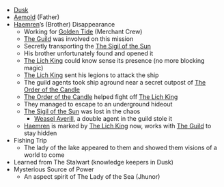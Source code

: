 - [Dusk](Components/Dusk.md)
- [Aemold](Components/Aemold.md) (Father)
- [Haemren](Components/Haemren.md)’s (Brother) Disappearance
	- Working for [Golden Tide](Components/Golden%20Tide.md) (Merchant Crew)
	- [The Guild](Components/The%20Guild.md) was involved on this mission
	- Secretly transporting the [The Sigil of the Sun](Components/The%20Sigil%20of%20the%20Sun.md)
	- His brother unfortunately found and opened it
	- [The Lich King](Components/The%20Lich%20King.md) could know sense its presence (no more blocking magic)
	- [The Lich King](Components/The%20Lich%20King.md) sent his legions to attack the ship
	- The guild agents took ship aground near a secret outpost of [The Order of the Candle](Components/The%20Order%20of%20the%20Candle.md)
	- [The Order of the Candle](Components/The%20Order%20of%20the%20Candle.md) helped fight off [The Lich King](Components/The%20Lich%20King.md)
	- They managed to escape to an underground hideout
	- [The Sigil of the Sun](Components/The%20Sigil%20of%20the%20Sun.md) was lost in the chaos
		- [Weasel Averill](Components/Weasel%20Averill.md), a double agent in the guild stole it
	- [Haemren](Components/Haemren.md) is marked by [The Lich King](Components/The%20Lich%20King.md) now, works with [The Guild](Components/The%20Guild.md) to stay hidden
- Fishing Trip
	- The lady of the lake appeared to them and showed them visions of a world to come
- Learned from The Stalwart (knowledge keepers in Dusk)
- Mysterious Source of Power
	- An aspect spirit of The Lady of the Sea (Jhunor)